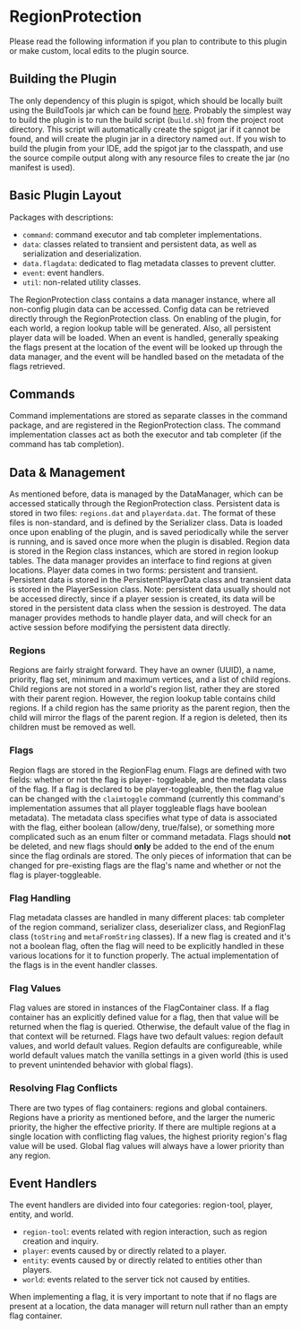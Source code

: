 # RegionProtection
Please read the following information if you plan to contribute to this plugin or make custom, local edits to the plugin
source.

## Building the Plugin
The only dependency of this plugin is spigot, which should be locally built using the BuildTools jar which can be found
[here](https://hub.spigotmc.org/jenkins/job/BuildTools/lastSuccessfulBuild/artifact/target). Probably the simplest way to
build the plugin is to run the build script (`build.sh`) from the project root directory. This script will automatically
create the spigot jar if it cannot be found, and will create the plugin jar in a directory named `out`. If you wish to build
the plugin from your IDE, add the spigot jar to the classpath, and use the source compile output along with any resource
files to create the jar (no manifest is used).

## Basic Plugin Layout
Packages with descriptions:
- `command`: command executor and tab completer implementations.
- `data`: classes related to transient and persistent data, as well as serialization and deserialization.
- `data.flagdata`: dedicated to flag metadata classes to prevent clutter.
- `event`: event handlers.
- `util`: non-related utility classes.

The RegionProtection class contains a data manager instance, where all non-config plugin data can be accessed. Config data
can be retrieved directly through the RegionProtection class. On enabling of the plugin, for each world, a region lookup
table will be generated. Also, all persistent player data will be loaded. When an event is handled, generally speaking the
flags present at the location of the event will be looked up through the data manager, and the event will be handled based on
the metadata of the flags retrieved.

## Commands
Command implementations are stored as separate classes in the command package, and are registered in the RegionProtection
class. The command implementation classes act as both the executor and tab completer (if the command has tab completion).

## Data & Management
As mentioned before, data is managed by the DataManager, which can be accessed statically through the RegionProtection class.
Persistent data is stored in two files: `regions.dat` and `playerdata.dat`. The format of these files is non-standard, and is
defined by the Serializer class. Data is loaded once upon enabling of the plugin, and is saved periodically while the server
is running, and is saved once more when the plugin is disabled. Region data is stored in the Region class instances, which
are stored in region lookup tables. The data manager provides an interface to find regions at given locations. Player data
comes in two forms: persistent and transient. Persistent data is stored in the PersistentPlayerData class and transient data
is stored in the PlayerSession class. Note: persistent data usually should not be accessed directly, since if a player
session is created, its data will be stored in the persistent data class when the session is destroyed. The data manager
provides methods to handle player data, and will check for an active session before modifying the persistent data directly.

### Regions
Regions are fairly straight forward. They have an owner (UUID), a name, priority, flag set, minimum and maximum vertices, and
a list of child regions. Child regions are not stored in a world's region list, rather they are stored with their parent
region. However, the region lookup table contains child regions. If a child region has the same priority as the parent
region, then the child will mirror the flags of the parent region. If a region is deleted, then its children must be removed
as well.

### Flags
Region flags are stored in the RegionFlag enum. Flags are defined with two fields: whether or not the flag is player-
toggleable, and the metadata class of the flag. If a flag is declared to be player-toggleable, then the flag value can be
changed with the `claimtoggle` command (currently this command's implementation assumes that all player toggleable flags have
boolean metadata). The metadata class specifies what type of data is associated with the flag, either boolean (allow/deny,
true/false), or something more complicated such as an enum filter or command metadata. Flags should **not** be deleted, and
new flags should **only** be added to the end of the enum since the flag ordinals are stored. The only pieces of information
that can be changed for pre-existing flags are the flag's name and whether or not the flag is player-toggleable.

### Flag Handling
Flag metadata classes are handled in many different places: tab completer of the region command, serializer class,
deserializer class, and RegionFlag class (`toString` and `metaFromString` classes). If a new flag is created and it's not a
boolean flag, often the flag will need to be explicitly handled in these various locations for it to function properly. The
actual implementation of the flags is in the event handler classes.

### Flag Values
Flag values are stored in instances of the FlagContainer class. If a flag container has an explicitly defined value for a
flag, then that value will be returned when the flag is queried. Otherwise, the default value of the flag in that context
will be returned. Flags have two default values: region default values, and world default values. Region defaults are
configureable, while world default values match the vanilla settings in a given world (this is used to prevent unintended
behavior with global flags).

### Resolving Flag Conflicts
There are two types of flag containers: regions and global containers. Regions have a priority as mentioned before, and the
larger the numeric priority, the higher the effective priority. If there are multiple regions at a single location with
conflicting flag values, the highest priority region's flag value will be used. Global flag values will always have a lower
priority than any region.

## Event Handlers
The event handlers are divided into four categories: region-tool, player, entity, and world.
- `region-tool`: events related with region interaction, such as region creation and inquiry.
- `player`: events caused by or directly related to a player.
- `entity`: events caused by or directly related to entities other than players.
- `world`: events related to the server tick not caused by entities.

When implementing a flag, it is very important to note that if no flags are present at a location, the data manager will
return null rather than an empty flag container.